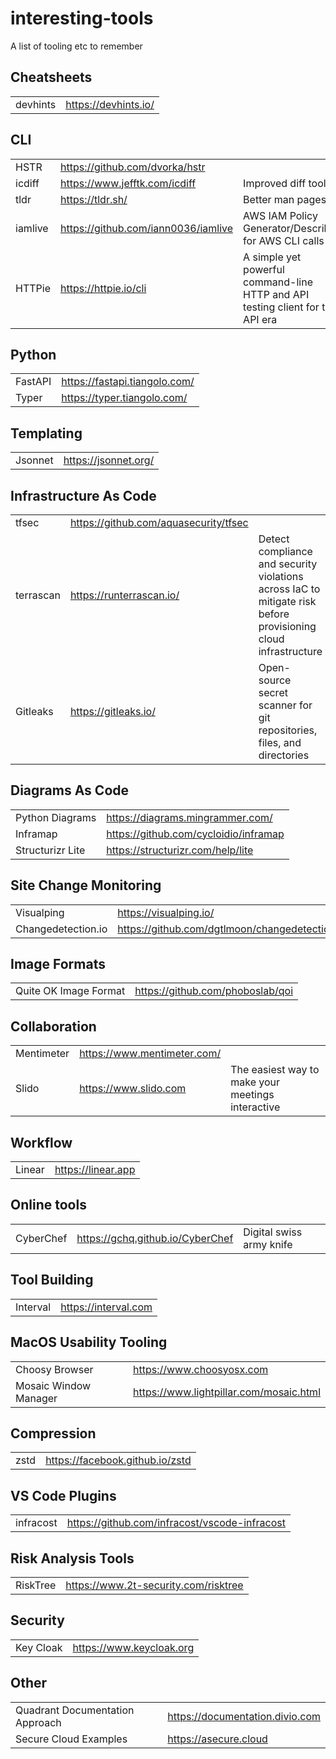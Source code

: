 # interesting-tools

A list of tooling etc to remember

## Cheatsheets

| | |
|-|-|
| devhints | https://devhints.io/ |

## CLI

| | | |
|-|-|-|
| HSTR | https://github.com/dvorka/hstr | |
| icdiff | https://www.jefftk.com/icdiff | Improved diff tool|
| tldr | https://tldr.sh/ | Better man pages |
| iamlive | https://github.com/iann0036/iamlive | AWS IAM Policy Generator/Describer for AWS CLI calls |
| HTTPie | https://httpie.io/cli | A simple yet powerful command-line HTTP and API testing client for the API era |

## Python

| | |
|-|-|
| FastAPI | https://fastapi.tiangolo.com/ |
| Typer | https://typer.tiangolo.com/ |

## Templating

| | |
|-|-|
| Jsonnet | https://jsonnet.org/ |

## Infrastructure As Code

| | | |
|-|-|-|
| tfsec | https://github.com/aquasecurity/tfsec |
| terrascan | https://runterrascan.io/ | Detect compliance and security violations across IaC to mitigate risk before provisioning cloud infrastructure |
| Gitleaks | https://gitleaks.io/ | Open-source secret scanner for git repositories, files, and directories |

## Diagrams As Code

| | |
|-|-|
| Python Diagrams | https://diagrams.mingrammer.com/ |
| Inframap | https://github.com/cycloidio/inframap |
| Structurizr Lite | https://structurizr.com/help/lite |

## Site Change Monitoring

| | |
|-|-|
| Visualping | https://visualping.io/ |
| Changedetection.io | https://github.com/dgtlmoon/changedetection.io |

## Image Formats

| | |
|-|-|
| Quite OK Image Format | https://github.com/phoboslab/qoi |

## Collaboration

| | | |
|-|-|-|
| Mentimeter | https://www.mentimeter.com/ | |
| Slido | https://www.slido.com | The easiest way to make your meetings interactive |

## Workflow

| | |
|-|-|
| Linear | https://linear.app |

## Online tools

| | | |
|-|-|-|
| CyberChef | https://gchq.github.io/CyberChef | Digital swiss army knife |

## Tool Building

| | |
|-|-|
| Interval | https://interval.com |

## MacOS Usability Tooling

| | |
|-|-|
| Choosy Browser | https://www.choosyosx.com |
| Mosaic Window Manager | https://www.lightpillar.com/mosaic.html |

## Compression

| | |
|-|-|
| zstd | https://facebook.github.io/zstd |

## VS Code Plugins

| | |
|-|-|
| infracost | https://github.com/infracost/vscode-infracost |

## Risk Analysis Tools

| | |
|-|-|
| RiskTree | https://www.2t-security.com/risktree |

## Security

| | |
|-|-|
| Key Cloak | https://www.keycloak.org | Open Source IAM |

## Other

| | |
|-|-|
| Quadrant Documentation Approach | https://documentation.divio.com |
| Secure Cloud Examples | https://asecure.cloud |
